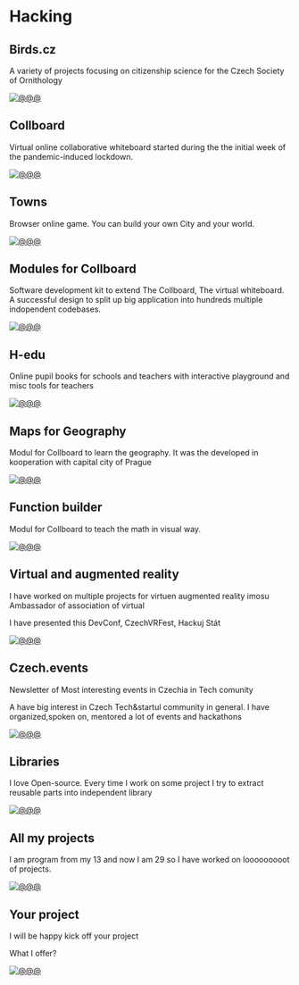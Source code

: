 # Hacking

<!-- TODO: !!! Maybe rename to projects.md -->
<!-- Note: In this file there are all URLs which will be converted into the hacking cases components -->

## Birds.cz

<!-- [🛰] `Maps` -->

A variety of projects focusing on citizenship science for the Czech Society of
Ornithology

<!--
TODO: More about
Feeders
-->

[![@@@](/public/projects/Pavol_Hejn_birds_3eee9b48-0331-462d-b11d-367626cf028c.png)](#)

## Collboard

Virtual online collaborative whiteboard started during the the initial week of the
pandemic-induced lockdown.

<!-- [🛰] `Real time app` -->

[![@@@](/public/projects/whiteboard.png)](#)

## Towns

Browser online game. You can build your own City and your world.

<!-- [🛰] `WebGL` -->

[![@@@](/public/projects/towns.jpg)](https://towns.cz/)

## Modules for Collboard

Software development kit to extend The Collboard, The virtual whiteboard.
A successful design to split up big application into hundreds multiple indopendent codebases.

[![@@@](/public/projects/geometry-on-board.png)](https://github.com/collboard/modules-sdk)

## H-edu

Online pupil books for schools and teachers with interactive playground and misc tools for teachers 


[![@@@](/public/projects/hedu-screenshot.png)](https://www.h-edu.cz/)

## Maps for Geography

Modul for Collboard to learn the geography. It was the developed in kooperation with capital city of Prague

[![@@@](/public/projects/geography-in-collboard.png)](https://github.com/collboard/map)

## Function builder

Modul for Collboard to teach the math in visual way.

<!--TODO: create study cases of topics I worked on, graphs, fractals,...-->

[![@@@](/public/projects/collboard-function-builder-blank-dark.png)](https://github.com/collboard/function-builder)

## Virtual and augmented reality

I have worked on multiple projects for virtuen augmented reality imosu Ambassador of association of virtual

I have presented this
DevConf, CzechVRFest, Hackuj Stát

[![@@@](/public/projects/drawing-in-vr.png)](#!!!)

<!--
![@@@](/public/projects/webvr.jpg)
-->

## Czech.events

Newsletter of
Most interesting events in Czechia in Tech comunity

A have big interest in Czech Tech&startul community in general.
I have organized,spoken on, mentored a lot of events and hackathons

[![@@@](/public/projects/czechevents-screenshot.png)](https://czech.events/)

## Libraries

I love Open-source.
Every time I work on some project I try to extract reusable parts into independent library


[![@@@](/public/projects/xyzt.png)](https://github.com/hejny?tab=repositories)

<!--
TODO: Allow links in links
I am working on several OpenSource libraries like
[vector library xyzt](https://github.com/hejny/xyzt),
[locating apps in your system](https://github.com/hejny/locate-app),
[waitasecond to supercharge the promises](https://github.com/hejny/waitasecond),
[trimming from all 4 directions](https://github.com/hejny/spacetrim),
[working with destroyable objects](https://github.com/hejny/destroyable)
[or see my GitHub repositories](https://github.com/hejny?tab=repositories).
-->

## All my projects

I am program from my 13 and now I am 29 so I have worked on looooooooot of projects. 

[![@@@](/public/projects/all-projects.png)](https://pavolhejny.com/documents/projects.html)

## Your project

I will be happy kick off your project

What I offer?


[![@@@](/public/projects/placeholder.png)](https://pavolhejny.com/documents/projects.html)

<!--
TODO:
## All my talks

![@@@](/public/projects/placeholder.png)

-->

<!--
TODO: Maybe add SigmaStamp project/hacking

-->
